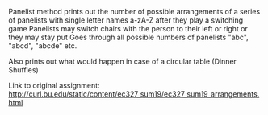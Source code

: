 Panelist method prints out the number of possible arrangements of a series of panelists with single letter names a-zA-Z after they play a switching game
Panelists may switch chairs with the person to their left or right or they may stay put
Goes through all possible numbers of panelists "abc", "abcd", "abcde" etc.

Also prints out what would happen in case of a circular table (Dinner Shuffles)

Link to original assignment: http://curl.bu.edu/static/content/ec327_sum19/ec327_sum19_arrangements.html
